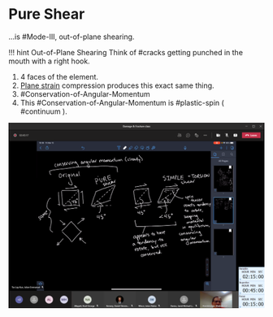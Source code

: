 # Pure Shear

...is #Mode-III, out-of-plane shearing.

!!! hint Out-of-Plane Shearing
    Think of #cracks getting punched in the mouth with a right hook.

1. 4 faces of the element.
2. [Plane strain](../engr-727-001-advanced-mechanics-of-materials/plane-strain.md) compression produces this exact same thing.
3. #Conservation-of-Angular-Momentum
4. This #Conservation-of-Angular-Momentum is #plastic-spin ( #continuum ).

![](../../../attachments/engr-743-001-damage-and-fracture/simple_versus_pure_shear.png)